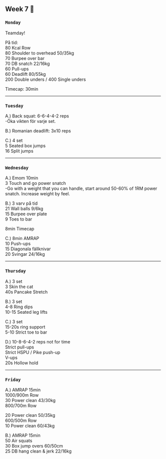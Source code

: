 ## Week 7  :hatched_chick: 

### `Monday`     
Teamday!  

På tid:  
80 Kcal Row  
80 Shoulder to overhead 50/35kg  
70 Burpee over bar  
70 DB snatch 22/16kg   
60 Pull-ups  
60 Deadlift 80/55kg  
200 Double unders / 400 Single unders  

Timecap: 30min    
 

---
### `Tuesday`
A.) Back squat: 6-6-4-4-2 reps  
-Öka vikten för varje set.  

B.) Romanian deadlift: 3x10 reps  

C.) 4 set  
5 Seated box jumps   
16 Split jumps  


----
### `Wednesday`
A.) Emom 10min  
3 Touch and go power snatch  
-Go with a weight that you can handle, start around 50-60% of 1RM power snatch. Increase weight by feel.  

B.) 3 varv på tid  
21 Wall balls 9/6kg   
15 Burpee over plate    
9 Toes to bar   

8min Timecap   
 
C.) 8min AMRAP   
10 Push-ups   
15 Diagonala fällknivar   
20 Svingar 24/16kg   



----
### `Thursday`  
A.) 3 set  
3 Skin the cat   
40s Pancake Stretch   

B.) 3 set  
4-8 Ring dips   
10-15 Seated leg lifts   

C.) 3 set   
15-20s ring support   
5-10 Strict toe to bar   

D.) 10-8-6-4-2 reps not for time   
Strict pull-ups   
Strict HSPU / Pike push-up    
V-ups   
20s Hollow hold     

---
### `Friday` 
A.) AMRAP 15min   
1000/900m Row    
30 Power clean 43/30kg    
800/700m Row    

20 Power clean 50/35kg    
600/500m Row    
10 Power clean 60/43kg    

B.) AMRAP 15min   
50 Air squats    
30 Box jump overs 60/50cm    
25 DB hang clean & jerk 22/16kg      


